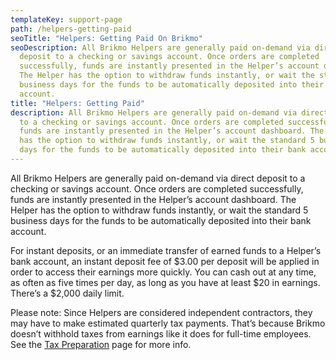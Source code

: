 ```yaml
---
templateKey: support-page
path: /helpers-getting-paid
seoTitle: "Helpers: Getting Paid On Brikmo"
seoDescription: All Brikmo Helpers are generally paid on-demand via direct
  deposit to a checking or savings account. Once orders are completed
  successfully, funds are instantly presented in the Helper’s account dashboard.
  The Helper has the option to withdraw funds instantly, or wait the standard 5
  business days for the funds to be automatically deposited into their bank
  account.
title: "Helpers: Getting Paid"
description: All Brikmo Helpers are generally paid on-demand via direct deposit
  to a checking or savings account. Once orders are completed successfully,
  funds are instantly presented in the Helper’s account dashboard. The Helper
  has the option to withdraw funds instantly, or wait the standard 5 business
  days for the funds to be automatically deposited into their bank account.
---
```

All Brikmo Helpers are generally paid on-demand via direct deposit to a checking or savings account. Once orders are completed successfully, funds are instantly presented in the Helper’s account dashboard. The Helper has the option to withdraw funds instantly, or wait the standard 5 business days for the funds to be automatically deposited into their bank account.

For instant deposits, or an immediate transfer of earned funds to a Helper’s bank account, an instant deposit fee of $3.00 per deposit will be applied in order to access their earnings more quickly. You can cash out at any time, as often as five times per day, as long as you have at least $20 in earnings. There’s a $2,000 daily limit.

Please note: Since Helpers are considered independent contractors, they may have to make estimated quarterly tax payments. That’s because Brikmo doesn’t withhold taxes from earnings like it does for full-time employees. See the [Tax Preparation](https://www.brikmo.co/helpers-tax-preparation) page for more info.